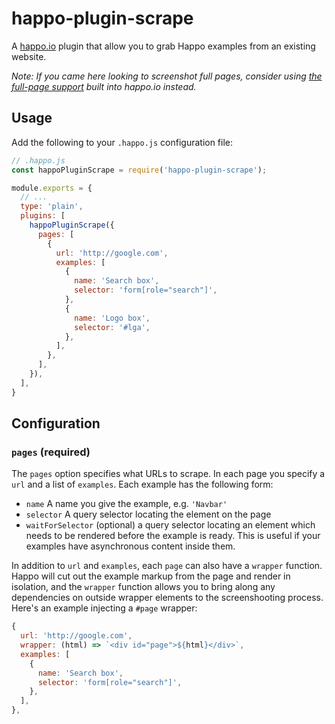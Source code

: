 # happo-plugin-scrape

A [happo.io](https://github.com/happo/happo.io) plugin that allow you to grab
Happo examples from an existing website.

*Note: If you came here looking to screenshot full pages, consider using [the full-page support](https://github.com/happo/happo.io#full-page-support) built into happo.io instead.*

## Usage

Add the following to your `.happo.js` configuration file:

```js
// .happo.js
const happoPluginScrape = require('happo-plugin-scrape');

module.exports = {
  // ...
  type: 'plain',
  plugins: [
    happoPluginScrape({
      pages: [
        {
          url: 'http://google.com',
          examples: [
            {
              name: 'Search box',
              selector: 'form[role="search"]',
            },
            {
              name: 'Logo box',
              selector: '#lga',
            },
          ],
        },
      ],
    }),
  ],
}
```

## Configuration

### `pages` (required)

The `pages` option specifies what URLs to scrape. In each page you specify a
`url` and a list of `examples`. Each example has the following form:

- `name` A name you give the example, e.g. `'Navbar'`
- `selector` A query selector locating the element on the page
- `waitForSelector` (optional) a query selector locating an element which needs
  to be rendered before the example is ready. This is useful if your examples
  have asynchronous content inside them.

In addition to `url` and `examples`, each `page` can also have a `wrapper`
function. Happo will cut out the example markup from the page and render
in isolation, and the `wrapper` function allows you to bring along any
dependencies on outside wrapper elements to the screenshooting process. Here's
an example injecting a `#page` wrapper:

```js
{
  url: 'http://google.com',
  wrapper: (html) => `<div id="page">${html}</div>`,
  examples: [
    {
      name: 'Search box',
      selector: 'form[role="search"]',
    },
  ],
},
```
